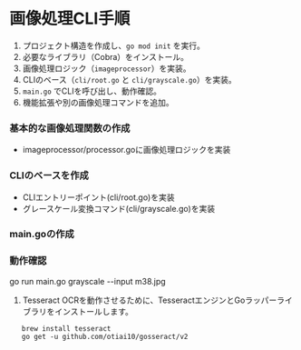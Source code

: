 # 画像処理CLI手順

1. プロジェクト構造を作成し、`go mod init` を実行。
2. 必要なライブラリ（Cobra）をインストール。
3. 画像処理ロジック（`imageprocessor`）を実装。
4. CLIのベース（`cli/root.go` と `cli/grayscale.go`）を実装。
5. `main.go` でCLIを呼び出し、動作確認。
6. 機能拡張や別の画像処理コマンドを追加。

### **基本的な画像処理関数の作成**
- imageprocessor/processor.goに画像処理ロジックを実装
### **CLIのベースを作成**
- CLIエントリーポイント(cli/root.go)を実装
- グレースケール変換コマンド(cli/grayscale.go)を実装
### main.goの作成
### 動作確認
go run main.go grayscale --input m38.jpg


1. Tesseract OCRを動作させるために、TesseractエンジンとGoラッパーライブラリをインストールします。
```shell
   brew install tesseract
   go get -u github.com/otiai10/gosseract/v2
```
